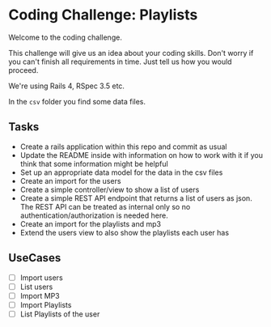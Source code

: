 # Coding Challenge: Playlists

Welcome to the coding challenge.

This challenge will give us an idea about your coding skills. Don't worry if you can't finish all requirements in time. Just tell us how you would proceed.

We're using Rails 4, RSpec 3.5 etc.

In the `csv` folder you find some data files.

## Tasks

- Create a rails application within this repo and commit as usual
- Update the README inside with information on how to work with it if you think that some information might be helpful
- Set up an appropriate data model for the data in the csv files
- Create an import for the users
- Create a simple controller/view to show a list of users
- Create a simple REST API endpoint that returns a list of users as json. The REST API can be treated as internal only so no authentication/authorization is needed here.
- Create an import for the playlists and mp3
- Extend the users view to also show the playlists each user has

## UseCases

- [ ] Import users
- [ ] List users
- [ ] Import MP3
- [ ] Import Playlists
- [ ] List Playlists of the user
